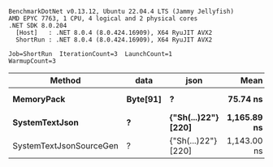 ```

BenchmarkDotNet v0.13.12, Ubuntu 22.04.4 LTS (Jammy Jellyfish)
AMD EPYC 7763, 1 CPU, 4 logical and 2 physical cores
.NET SDK 8.0.204
  [Host]   : .NET 8.0.4 (8.0.424.16909), X64 RyuJIT AVX2
  ShortRun : .NET 8.0.4 (8.0.424.16909), X64 RyuJIT AVX2

Job=ShortRun  IterationCount=3  LaunchCount=1  
WarmupCount=3  

```
| Method                  | data     | json                | Mean        | Error     | StdDev   | Min         | Max         | Gen0   | Allocated |
|------------------------ |--------- |-------------------- |------------:|----------:|---------:|------------:|------------:|-------:|----------:|
| **MemoryPack**              | **Byte[91]** | **?**                   |    **75.74 ns** |  **1.121 ns** | **0.061 ns** |    **75.67 ns** |    **75.79 ns** | **0.0019** |     **168 B** |
| **SystemTextJson**          | **?**        | **{&quot;Sh(...)22&quot;} [220]** | **1,165.89 ns** | **32.976 ns** | **1.808 ns** | **1,164.76 ns** | **1,167.98 ns** | **0.0019** |     **168 B** |
| SystemTextJsonSourceGen | ?        | {&quot;Sh(...)22&quot;} [220] | 1,143.00 ns | 60.703 ns | 3.327 ns | 1,140.26 ns | 1,146.70 ns | 0.0019 |     168 B |
